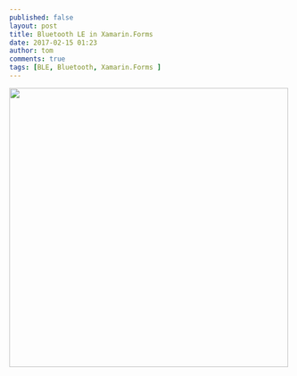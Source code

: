 ```yaml
---
published: false
layout: post
title: Bluetooth LE in Xamarin.Forms
date: 2017-02-15 01:23
author: tom
comments: true
tags: [BLE, Bluetooth, Xamarin.Forms ]
---
```




<img src="{{site.baseurl}}/images/WhatEveryXFDevNeedsToKnowAboutUWP/CompileCheckBox.png" style="width: 500px;"/>
